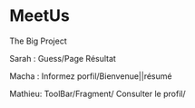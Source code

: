 # MeetUs
The Big Project


Sarah : Guess/Page Résultat

Macha : Informez porfil/Bienvenue||résumé

Mathieu: ToolBar/Fragment/ Consulter le profil/
